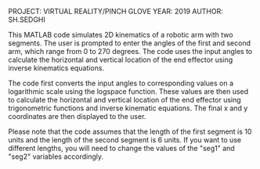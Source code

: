 PROJECT: VIRTUAL REALITY/PINCH GLOVE YEAR: 2019 AUTHOR: SH.SEDGHI

This MATLAB code simulates 2D kinematics of a robotic arm with two segments. The user is prompted to enter the angles of the first and second arm, which range from 0 to 270 degrees. The code uses the input angles to calculate the horizontal and vertical location of the end effector using inverse kinematics equations.

The code first converts the input angles to corresponding values on a logarithmic scale using the logspace function. These values are then used to calculate the horizontal and vertical location of the end effector using trigonometric functions and inverse kinematic equations. The final x and y coordinates are then displayed to the user.

Please note that the code assumes that the length of the first segment is 10 units and the length of the second segment is 6 units. If you want to use different lengths, you will need to change the values of the "seg1" and "seg2" variables accordingly.
